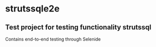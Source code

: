 # strutssqle2e
## Test project for testing functionality strutssql 
Contains end-to-end testing through Selenide   
